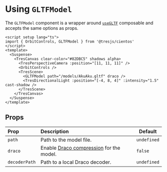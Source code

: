 # Using `GLTFModel`

The `GLTFModel` component is a wrapper around [`useGLTF`](./use-gltf.md) composable and accepts the same options as props.

```vue{2,10}
<script setup lang="ts">
import { OrbitControls, GLTFModel } from '@tresjs/cientos'
</script>
<template>
  <Suspense>
    <TresCanvas clear-color="#82DBC5" shadows alpha>
      <TresPerspectiveCamera :position="[11, 11, 11]" />
      <OrbitControls />
      <TresScene>
        <GLTFModel path="/models/AkuAku.gltf" draco />
        <TresDirectionalLight :position="[-4, 8, 4]" :intensity="1.5" cast-shadow />
      </TresScene>
    </TresCanvas>
  </Suspense>
</template>
```

## Props

| Prop          | Description                                                                                                           | Default     |
| :------------ | :-------------------------------------------------------------------------------------------------------------------- | ----------- |
| `path`        | Path to the model file.                                                                                               | `undefined` |
| `draco`       | Enable [Draco compression](https://threejs.org/docs/index.html?q=drac#examples/en/loaders/DRACOLoader) for the model. | `false`     |
| `decoderPath` | Path to a local Draco decoder.                                                                                        | `undefined` |
